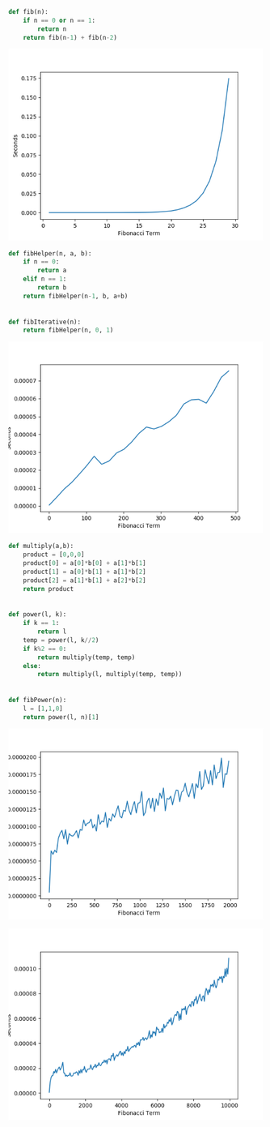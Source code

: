 



```Python
def fib(n):
    if n == 0 or n == 1:
        return n
    return fib(n-1) + fib(n-2)
```

![Recursive Definition](media/fibonacci/RecursiveDefinition.png)


```Python
def fibHelper(n, a, b):
    if n == 0:
        return a
    elif n == 1:
        return b
    return fibHelper(n-1, b, a+b)


def fibIterative(n):
    return fibHelper(n, 0, 1)
```

![Iterative Performance](media/fibonacci/Iterative.png)


```Python
def multiply(a,b):
    product = [0,0,0]
    product[0] = a[0]*b[0] + a[1]*b[1]
    product[1] = a[0]*b[1] + a[1]*b[2]
    product[2] = a[1]*b[1] + a[2]*b[2]
    return product


def power(l, k):
    if k == 1:
        return l
    temp = power(l, k//2)
    if k%2 == 0:
        return multiply(temp, temp)
    else:
        return multiply(l, multiply(temp, temp))


def fibPower(n):
    l = [1,1,0]
    return power(l, n)[1]
```

![FibPower Performance](media/fibonacci/FibPower.png)


![FibPower Performance](media/fibonacci/FibPowerBigPicture.png)